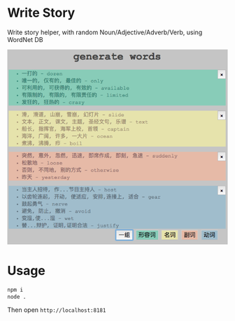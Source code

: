 # Write Story
Write story helper, with random Noun/Adjective/Adverb/Verb, using WordNet DB

![DEMO](demo.png)

# Usage

```
npm i
node .
```

Then open `http://localhost:8181`

